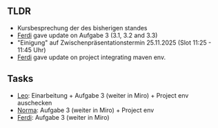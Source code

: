 ## TLDR
- Kursbesprechung der des bisherigen standes
- [Ferdi](url) gave update on Aufgabe 3 (3.1, 3.2 and 3.3)
- "Einigung" auf Zwischenpräsentationstermin 25.11.2025 (Slot 11:25 - 11:45 Uhr)
- [Ferdi](url) gave update on project integrating maven env.

## Tasks
- [Leo](url): Einarbeitung + Aufgabe 3 (weiter in Miro) + Project env auschecken
- [Norma](url): Aufgabe 3 (weiter in Miro) + Project env
- [Ferdi](url): Aufgabe 3 (weiter in Miro)
